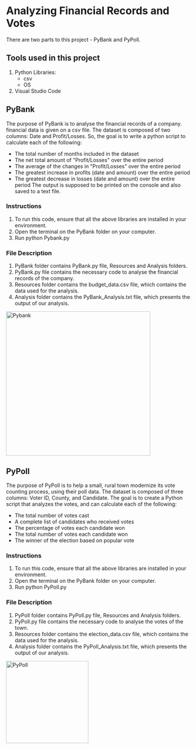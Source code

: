 # Analyzing Financial Records and Votes

There are two parts to this project - PyBank and PyPoll. 

## Tools used in this project
   1. Python
      Libraries:
      - csv
      - OS
   2. Visual Studio Code

## PyBank
The purpose of PyBank is to analyse the financial records of a company. financial data is given on a csv file. The dataset is composed of two columns: Date and Profit/Losses. So, the goal is to write a python script to calculate each of the following:
   - The total number of months included in the dataset
   - The net total amount of "Profit/Losses" over the entire period
   - The average of the changes in "Profit/Losses" over the entire period
   - The greatest increase in profits (date and amount) over the entire period
   - The greatest decrease in losses (date and amount) over the entire period
The output is supposed to be printed on the console and also saved to a text file.

### Instructions
1. To run this code, ensure that all the above libraries are installed in your environment.
2. Open the terminal on the PyBank folder on your computer.
3. Run python Pybank.py 

### File Description
1. PyBank folder contains PyBank.py file, Resources and Analysis folders. 
2. PyBank.py file contains the necessary code to analyse the financial records of the company.
3. Resources folder contains the budget_data.csv file, which contains the data used for the analysis.
4. Analysis folder contains the PyBank_Analysis.txt file, which presents the output of our analysis.

<img width="393" alt="Pybank" src="https://user-images.githubusercontent.com/71471355/113071919-fa892500-9182-11eb-9dff-44886d79ff0e.png">

## PyPoll

The purpose of PyPoll is to help a small, rural town modernize its vote counting process, using their poll data. The dataset is composed of three columns: Voter ID, County, and Candidate. The goal is to create a Python script that analyzes the votes, and can calculate each of the following:

   - The total number of votes cast
   - A complete list of candidates who received votes
   - The percentage of votes each candidate won
   - The total number of votes each candidate won
   - The winner of the election based on popular vote

### Instructions
1. To run this code, ensure that all the above libraries are installed in your environment.
2. Open the terminal on the PyBank folder on your computer.
3. Run python PyPoll.py 

### File Description

1. PyPoll folder contains PyPoll.py file, Resources and Analysis folders. 
2. PyPoll.py file contains the necessary code to analyse the votes of the town.
3. Resources folder contains the election_data.csv file, which contains the data used for the analysis.
4. Analysis folder contains the PyPoll_Analysis.txt file, which presents the output of our analysis.

<img width="224" alt="PyPoll" src="https://user-images.githubusercontent.com/71471355/113074142-bfd5bb80-9187-11eb-98ec-f4f439456b2e.png">


